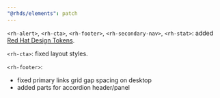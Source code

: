 ```yaml
---
"@rhds/elements": patch
---
```


`<rh-alert>`,
`<rh-cta>`,
`<rh-footer>`,
`<rh-secondary-nav>`,
`<rh-stat>`: added [Red Hat Design Tokens][tokens].

`<rh-cta>`: fixed layout styles.

`<rh-footer>`:
  - fixed primary links grid gap spacing on desktop
  - added parts for accordion header/panel

[tokens]: https://red-hat-design-tokens.netlify.app
